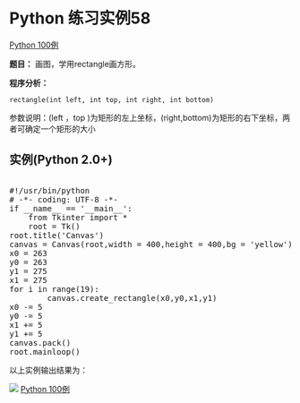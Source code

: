 Python 练习实例58
=============

 [Python 100例](python-100-examples.md)


 **题目：** 画图，学用rectangle画方形。　　　

 **程序分析：**


```
rectangle(int left, int top, int right, int bottom)
```

  参数说明：(left ，top )为矩形的左上坐标，(right,bottom)为矩形的右下坐标，两者可确定一个矩形的大小

  实例(Python 2.0+)
---------------

 <pre>

#!/usr/bin/python
# -*- coding: UTF-8 -*-
if __name__ == '__main__':
    from Tkinter import *
    root = Tk()
root.title('Canvas')
canvas = Canvas(root,width = 400,height = 400,bg = 'yellow')
x0 = 263
y0 = 263
y1 = 275
x1 = 275
for i in range(19):
        canvas.create_rectangle(x0,y0,x1,y1)
x0 -= 5
y0 -= 5
x1 += 5
y1 += 5
canvas.pack()
root.mainloop()
</pre>

 以上实例输出结果为：

 ![](http://www.runoob.com/wp-content/uploads/2015/10/tk3.jpg)
 [Python 100例](python-100-examples.md)

